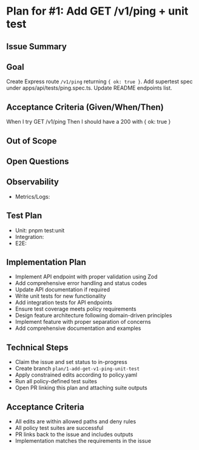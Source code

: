 # Plan for #1: Add GET /v1/ping + unit test

## Issue Summary
## Goal

Create Express route `/v1/ping` returning `{ ok: true }`.
Add supertest spec under apps/api/tests/ping.spec.ts.
Update README endpoints list.

## Acceptance Criteria (Given/When/Then)

When I try GET /v1/ping
Then I should have a 200 with { ok: true }

## Out of Scope

## Open Questions

## Observability
- Metrics/Logs:

## Test Plan
- Unit: pnpm test:unit
- Integration:
- E2E:


## Implementation Plan
- Implement API endpoint with proper validation using Zod
- Add comprehensive error handling and status codes
- Update API documentation if required
- Write unit tests for new functionality
- Add integration tests for API endpoints
- Ensure test coverage meets policy requirements
- Design feature architecture following domain-driven principles
- Implement feature with proper separation of concerns
- Add comprehensive documentation and examples

## Technical Steps
- Claim the issue and set status to in-progress
- Create branch `plan/1-add-get-v1-ping-unit-test`
- Apply constrained edits according to policy.yaml
- Run all policy-defined test suites
- Open PR linking this plan and attaching suite outputs

## Acceptance Criteria
- All edits are within allowed paths and deny rules
- All policy test suites are successful
- PR links back to the issue and includes outputs
- Implementation matches the requirements in the issue